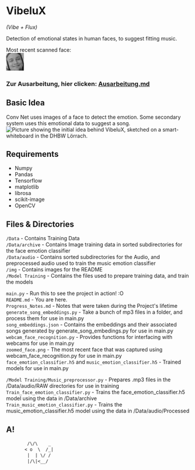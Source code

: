 # VibeluX
*(Vibe + Flux)*

Detection of emotional states in human faces, to suggest fitting music.

Most recent scanned face:\
![Small greyscale image of the last face the main.py scanned before the last push.](zoomed_face.png)

### Zur Ausarbeitung, hier clicken: [Ausarbeitung.md](Ausarbeitung/Ausarbeitung.md)

## Basic Idea

Conv Net uses images of a face to detect the emotion.
Some secondary system uses this emotional data to suggest a song.
![Picture showing the initial idea behind VibeluX, sketched on a smart-whiteboard in the DHBW Lörrach.](img/Tafelbild_0.png)


## Requirements

- Numpy
- Pandas
- Tensorflow
- matplotlib
- librosa
- scikit-image
- OpenCV


## Files & Directories

`/Data` - Contains Training Data\
`/Data/archive` - Contains Image training data in sorted subdirectories for the face emotion classifier\
`/Data/audio` - Contains sorted subdirectories for the Audio, and preprocessed audio used to train the music emotion classifier\
`/img` - Contains images for the README\
`/Model Training` - Contains the files used to prepare training data, and train the models

`main.py` - Run this to see the project in action! :O\
`README.md` - You are here.\
`Progress_Notes.md` - Notes that were taken during the Project's lifetime\
`generate_song_embeddings.py` - Take a bunch of mp3 files in a folder, and process them for use in main.py\
`song_embeddings.json` - Contains the embeddings and their associated songs generated by generate_song_embedings.py for use in main.py\
`webcam_face_recognition.py` - Provides functions for interfacing with webcams for use in main.py\
`zoomed_face.png` - The most recent face that was captured using webcam_face_recognition.py for use in main.py\
`face_emotion_classifier.h5` and `music_emotion_classifier.h5` - Trained models for use in main.py

`/Model Training/Music_preprocessor.py` - Prepares .mp3 files in the /Data/audio/RAW directories for use in training\
`Train_face_emotion_classifier.py` - Trains the face_emotion_classifier.h5 model using the data in /Data/archive\
`Train_music_emotion_classifier.py` - Trains the music_emotion_classifier.h5 model using the data in /Data/audio/Processed


## A!
```
        /\/\    _
       < o  \  /_|
        |  | \/ /
        |/\|<__/
```

